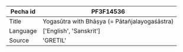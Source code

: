|Pecha id | PF3F14536
| --- | --- 
|Title | Yogasūtra with Bhāṣya (= Pātañjalayogaśāstra) 
|Language | ['English', 'Sanskrit']
|Source | 'GRETIL'